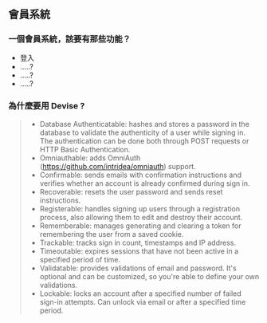 # 

## 會員系統

### 一個會員系統，該要有那些功能？
* 登入
* .....?
* .....?
* .....?

### 為什麼要用 Devise ?
> * Database Authenticatable: hashes and stores a password in the database to validate the authenticity of a user while signing in. The authentication can be done both through POST requests or HTTP Basic Authentication.
> * Omniauthable: adds OmniAuth (https://github.com/intridea/omniauth) support.
> * Confirmable: sends emails with confirmation instructions and verifies whether an account is already confirmed during sign in.
> * Recoverable: resets the user password and sends reset instructions.
> * Registerable: handles signing up users through a registration process, also allowing them to edit and destroy their account.
> * Rememberable: manages generating and clearing a token for remembering the user from a saved cookie.
> * Trackable: tracks sign in count, timestamps and IP address.
> * Timeoutable: expires sessions that have not been active in a specified period of time.
> * Validatable: provides validations of email and password. It's optional and can be customized, so you're able to define your own validations.
> * Lockable: locks an account after a specified number of failed sign-in attempts. Can unlock via email or after a specified time period.

